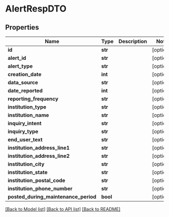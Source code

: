 # AlertRespDTO

## Properties
Name | Type | Description | Notes
------------ | ------------- | ------------- | -------------
**id** | **str** |  | [optional] 
**alert_id** | **str** |  | [optional] 
**alert_type** | **str** |  | [optional] 
**creation_date** | **int** |  | [optional] 
**data_source** | **str** |  | [optional] 
**date_reported** | **int** |  | [optional] 
**reporting_frequency** | **str** |  | [optional] 
**institution_type** | **str** |  | [optional] 
**institution_name** | **str** |  | [optional] 
**inquiry_intent** | **str** |  | [optional] 
**inquiry_type** | **str** |  | [optional] 
**end_user_text** | **str** |  | [optional] 
**institution_address_line1** | **str** |  | [optional] 
**institution_address_line2** | **str** |  | [optional] 
**institution_city** | **str** |  | [optional] 
**institution_state** | **str** |  | [optional] 
**institution_postal_code** | **str** |  | [optional] 
**institution_phone_number** | **str** |  | [optional] 
**posted_during_maintenance_period** | **bool** |  | [optional] 

[[Back to Model list]](../README.md#documentation-for-models) [[Back to API list]](../README.md#documentation-for-api-endpoints) [[Back to README]](../README.md)


